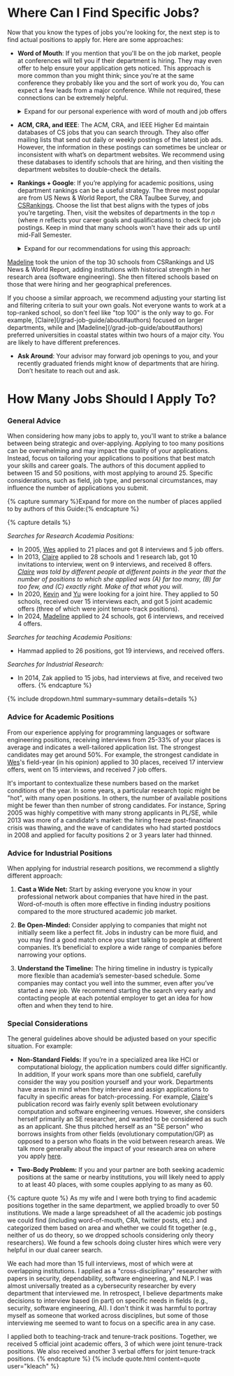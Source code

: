# Where Can I Find Specific Jobs?

Now that you know the types of jobs you're looking for, the next 
step is to find actual positions to apply for. Here are some approaches:

- **Word of Mouth**: If you mention that you'll be on the job market,
  people at conferences will tell you if their department is hiring. They 
  may even offer to help ensure your application gets noticed. This approach 
  is more common than you might think; since you're at the same conference 
  they probably like you and the sort of work you do, You can expect a few 
  leads from a major conference. While not required, these connections can 
  be extremely helpful.
  <details><summary>Expand for our personal experience with word of mouth and job offers</summary>
  
  <p>
  [Claire](/grad-job-guide/about#authors) gave two conference talks in the six months before applying for jobs and
  found this approach extremely useful.  She did not end those talks with "I am on
  the job market," but should have in hindsight. 
  </p>

  <p>
  [Madeline](/grad-job-guide/about#authors) attended a conference right before she went on the job market, and she did end her 
  talk with "I am on the job market". Two of her job offers came from 
  institutions where she talked to faculty members afterward.
  </p>
  </details>

- **ACM, CRA, and IEEE**: The ACM, CRA, and IEEE Higher Ed maintain
  databases of CS jobs that you can search through.  They also offer 
  mailing lists that send out daily or weekly postings of the latest job 
  ads. However, the information in these postings can sometimes be unclear 
  or inconsistent with what’s on department websites. We recommend using 
  these databases to identify schools that are hiring, and then visiting 
  the department websites to double-check the details.

- **Rankings + Google**:  If you’re applying for academic positions, 
  using department rankings can be a useful strategy. The three most
  popular are from US News & World Report, the CRA Taulbee Survey, and 
  [CSRankings](https://csrankings.org/#/index?all&us). Choose the list 
  that best aligns with the types of jobs you’re targeting. Then, visit 
  the websites of departments in the top *n* (where *n* reflects your career 
  goals and qualifications) to check for job postings. Keep in mind that 
  many schools won’t have their ads up until mid-Fall Semester.
  <details><summary>Expand for our recommendations for using this approach:</summary>

  <p>
  [Claire](/grad-job-guide/about#authors) took the top 100 schools on one such list
  and put them in a spreadsheet, with a separate section for Canadian schools.
  She updated the spreadsheet whenever a school posted a job  Before applying, 
  she reviewed the schools that were
  hiring and filtered according to various preferences. She aimed to apply to
  approximately an equal number of schools ranked above and below her graduate
  institution (UVA).
  </p>

  <p>
 [Madeline](/grad-job-guide/about#authors) took the union of the top 30 schools from CSRankings and US News 
  & World Report, adding institutions with historical strength in her 
  research area (software engineering). She then filtered schools based 
  on those that were hiring and her geographical preferences.
  </p>

  <p>If you choose a similar approach, we recommend adjusting your starting 
  list and filtering criteria to suit your own goals. Not everyone wants to work
  at a top-ranked school, so don't feel like "top 100" is the only way to go.  For
  example, [Claire](/grad-job-guide/about#authors) focused on larger departments, while and [Madeline](/grad-job-guide/about#authors) preferred
  universities in coastal states within two hours of a major city. You are likely to
  have different preferences.</p>
  </details>

- **Ask Around**: Your advisor may forward job openings to you, and your recently 
  graduated friends might know of departments that are hiring. Don’t hesitate 
  to reach out and ask.

# How Many Jobs Should I Apply To?

### General Advice

When considering how many jobs to apply to, you'll want to strike a
balance between being strategic and over-applying. Applying to too many 
positions can be overwhelming and may impact the quality of your 
applications. Instead, focus on tailoring your applications to positions that best 
match your skills and career goals. <span class="highlight">The authors of this
document applied to between 15 and 50 positions, with most applying 
to around 25.</span> Specific considerations, 
such as field, job type, and personal circumstances, may influence the 
number of applications you submit. 

{% capture summary %}Expand for more on the number of places applied to by authors of this Guide:{% endcapture %}

{% capture details %}

*Searches for Research Academia Positions:*

* In 2005, [Wes](/grad-job-guide/about#authors) applied to 21 places and got 8 interviews and 5 job offers. 
* In 2013, [Claire](/grad-job-guide/about#authors) applied to 28 schools and 1 research lab, got 10 invitations to
  interview, went on 9 interviews, and received 8 offers. *[Claire](/grad-job-guide/about#authors) was told by different people at 
  different points in the year that the number of positions to which she applied was (A) far too many, (B) far too few, and (C) exactly right.  Make of that what you will.*
* In 2020, [Kevin](/grad-job-guide/about#authors) and [Yu](/grad-job-guide/about#authors) were looking for a joint hire. They applied to 50
  schools, received over 15 interviews each, and got 5 joint academic offers
  (three of which were joint tenure-track positions).
* In 2024, [Madeline](/grad-job-guide/about#authors) applied to 24 schools, got 6 interviews, and received 4 offers. 

*Searches for teaching Academia Positions:*
* Hammad applied to 26 positions, got 19 interviews, and received  offers.

*Searches for Industrial Research:*
* In 2014, Zak applied to 15 jobs, had interviews at five, and received two offers.
{% endcapture %}

{% include dropdown.html summary=summary details=details %}

### Advice for Academic Positions

From our experience applying for programming languages or software engineering
positions, receiving interviews from 25-33% of your places is average and indicates
a well-tailored application list. The strongest candidates may get around 50%. For 
example, the strongest candidate in [Wes](/grad-job-guide/about#authors)'s field-year (in his opinion) applied to 30 
places, received 17 interview offers, went on 15 interviews, and received 7 job offers.

It's important to contextualize these numbers based on the market conditions of the year.
In some years, a particular research topic might be "hot", with many open positions.
In others, the number of available positions might be fewer than then number of strong
candidates. 
For instance, Spring 2005 was highly competitive with many strong applicants in PL/SE, 
while 2013 was more of a candidate's market: the hiring freeze post-financial crisis was
thawing, and the wave of candidates who had started postdocs in 2008 and applied
for faculty positions 2 or 3 years later had thinned.

### Advice for Industrial Positions

When applying for industrial research positions, we recommend a slightly different approach:

1. **Cast a Wide Net:** Start by asking everyone you know in your 
  professional network about companies that 
  have hired in the past. Word-of-mouth is often more effective in finding industry 
  positions compared to the more structured academic job market.

2. **Be Open-Minded:** Consider applying to companies that might not initially seem 
  like a perfect fit. Jobs in industry can be more fluid, and you may find a good 
  match once you start talking to people at different companies. It’s beneficial 
  to explore a wide range of companies before narrowing your options.

3. **Understand the Timeline:** The hiring timeline in industry is typically more 
  flexible than academia’s semester-based schedule. Some companies may 
  contact you well into the summer, even after you’ve started a new job. We 
  recommend starting the search very early and contacting people at each potential 
  employer to get an idea for how often and when they tend to hire.  

### Special Considerations

The general guidelines above should be adjusted based on your specific 
situation. For example:

* **Non-Standard Fields:** If you’re in a specialized area like HCI or
  computational biology, the application numbers could differ significantly. In
  addition, If your work spans more than one subfield, carefully consider the way you
  position yourself and your work.  Departments have areas in mind when they
  interview and assign applications to faculty in specific areas for
  batch-processing.  For example, [Claire](/grad-job-guide/about#authors)'s publication record was fairly
  evenly split between evolutionary computation and software engineering venues.
  However, she considers herself primarily an SE researcher, and wanted to be
  considered as such as an applicant.  She thus pitched herself as an "SE person"
  who borrows insights from other fields (evolutionary computation/GP) as opposed
  to a person who floats in the void between research areas. 
  We talk more generally about the impact of your research area on where you apply
  [here](#academic-positions-research-area-and-where-to-apply).

* **Two-Body Problem:** If you and your partner are both 
  seeking academic positions at the same or nearby institutions, 
  you will likely need to apply to at least 40 places, 
  with some couples applying to as many as 60.

{% capture quote %} 
As my wife and I were both trying to find academic positions together in
the same department, we applied broadly to over 50 institutions.
We made a large spreadsheet of all the academic job postings we could
find (including word-of-mouth, CRA, twitter posts, etc.) and categorized
them based on area and whether we could fit together (e.g., neither of
us do theory, so we dropped schools considering only theory
researchers).  We found a few schools doing cluster hires which were
very helpful in our dual career search.  

We each had more than 15 full interviews, most of which were at overlapping
institutions. I applied as a "cross-disciplinary" researcher with papers
in security, dependability, software engineering, and NLP.  I was almost
universally treated as a cybersecurity researcher by every department
that interviewed me.   In retrospect, I believe departments make
decisions to interview based (in part) on specific needs in fields
(e.g., security, software engineering, AI).  I don't think it was
harmful to portray myself as someone that worked across disciplines, but
some of those interviewing me seemed to want to focus on a specific area
in any case. 

I applied both to teaching-track and tenure-track positions.   Together,
we received 5 official joint academic offers, 3 of which were joint
tenure-track positions.  We also received another 3 verbal offers for
joint tenure-track positions. 
{% endcapture %}
{% include quote.html content=quote user="kleach" %}

